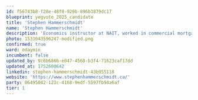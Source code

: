 ```yaml
---
id: f56743b8-f28e-48f0-920b-896b3879dc17
blueprint: yegvote_2025_candidate
title: 'Stephen Hammerschmidt'
name: 'Stephen Hammerschmidt'
description: 'Economics instructor at NAIT, worked in commercial mortgage banking'
photo: 1533043596247-modified.png
confirmed: true
ward: odaymin
incumbent: false
updated_by: 9c6b6866-e047-4568-b3f4-71623caf17dd
updated_at: 1752600642
linkedin: stephen-hammerschmidt-43b955118
website: 'https://www.stephenhammerschmidt.ca/'
party: 06495042-123c-4168-9edf-5597fb94a6af
tier: 1
---
```

